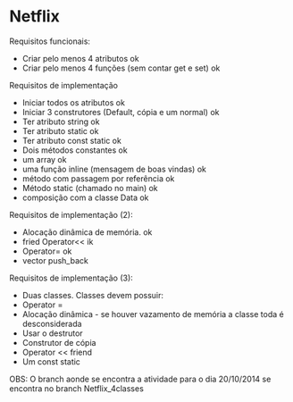 Netflix
=======

Requisitos funcionais:
- Criar pelo menos 4 atributos ok
- Criar pelo menos 4 funções (sem contar get e set) ok

Requisitos de implementação

- Iniciar todos os atributos ok
- Iniciar 3 construtores (Default, cópia e um normal) ok
- Ter atributo string ok
- Ter atributo static ok
- Ter atributo const static  ok
- Dois métodos constantes ok
- um array ok
- uma função inline (mensagem de boas vindas) ok
- método com passagem por referência ok
- Método static (chamado no main) ok
- composição com a classe Data ok

Requisitos de implementação (2):
- Alocação dinâmica de memória. ok
- fried Operator<< ik
- Operator= ok
- vector push_back

Requisitos de implementação (3):
- Duas classes. Classes devem possuir:
 - Operator =
 - Alocação dinâmica - se houver vazamento de memória a classe toda é desconsiderada
 - Usar o destrutor
 - Construtor de cópia
 - Operator << friend
 - Um const static
 

OBS: O branch aonde se encontra a atividade para o dia 20/10/2014 se encontra no branch Netflix_4classes
